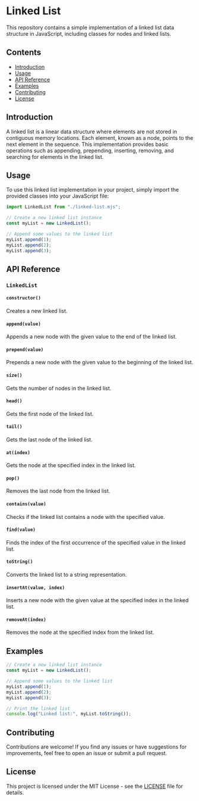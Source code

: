 # Linked List

This repository contains a simple implementation of a linked list data structure in JavaScript, including classes for nodes and linked lists.

## Contents

- [Introduction](#introduction)
- [Usage](#usage)
- [API Reference](#api-reference)
- [Examples](#examples)
- [Contributing](#contributing)
- [License](#license)

## Introduction

A linked list is a linear data structure where elements are not stored in contiguous memory locations. Each element, known as a node, points to the next element in the sequence. This implementation provides basic operations such as appending, prepending, inserting, removing, and searching for elements in the linked list.

## Usage

To use this linked list implementation in your project, simply import the provided classes into your JavaScript file:

```javascript
import LinkedList from "./linked-list.mjs";

// Create a new linked list instance
const myList = new LinkedList();

// Append some values to the linked list
myList.append(1);
myList.append(2);
myList.append(3);
```

## API Reference

### `LinkedList`

#### `constructor()`

Creates a new linked list.

#### `append(value)`

Appends a new node with the given value to the end of the linked list.

#### `prepend(value)`

Prepends a new node with the given value to the beginning of the linked list.

#### `size()`

Gets the number of nodes in the linked list.

#### `head()`

Gets the first node of the linked list.

#### `tail()`

Gets the last node of the linked list.

#### `at(index)`

Gets the node at the specified index in the linked list.

#### `pop()`

Removes the last node from the linked list.

#### `contains(value)`

Checks if the linked list contains a node with the specified value.

#### `find(value)`

Finds the index of the first occurrence of the specified value in the linked list.

#### `toString()`

Converts the linked list to a string representation.

#### `insertAt(value, index)`

Inserts a new node with the given value at the specified index in the linked list.

#### `removeAt(index)`

Removes the node at the specified index from the linked list.

## Examples

```javascript
// Create a new linked list instance
const myList = new LinkedList();

// Append some values to the linked list
myList.append(1);
myList.append(2);
myList.append(3);

// Print the linked list
console.log("Linked list:", myList.toString());
```

## Contributing

Contributions are welcome! If you find any issues or have suggestions for improvements, feel free to open an issue or submit a pull request.

## License

This project is licensed under the MIT License - see the [LICENSE](LICENSE) file for details.

